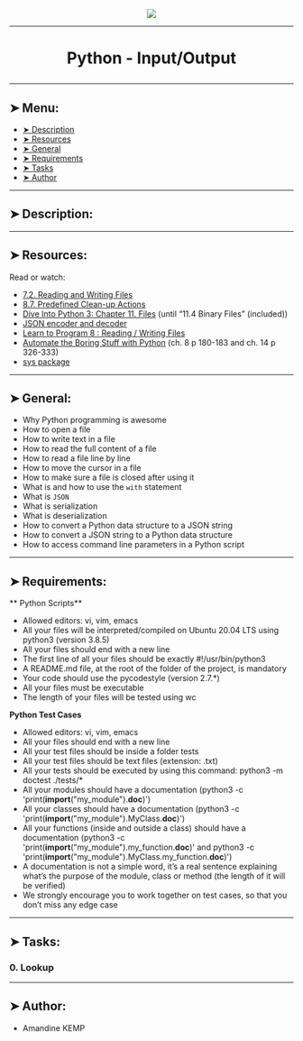 <p align="center">
    <img [Python - Input/Output] src="https://files.realpython.com/media/Basic-Input-Output-and-String-Formatting-in-Python_Watermarked.65ba5b535841.jpg">
</p>

----------

# <p align="center">Python - Input/Output</p>

----------

## ➤ Menu:

* [➤ Description]()
* [➤ Resources]()
* [➤ General]()
* [➤ Requirements]()
* [➤ Tasks]()
* [➤ Author]()

----------

## ➤ Description:



----------

## ➤ Resources:

Read or watch:

* [7.2. Reading and Writing Files](https://intranet.hbtn.io/rltoken/n4cEqOMm5PdqDE26lyWcDw)
* [8.7. Predefined Clean-up Actions](https://intranet.hbtn.io/rltoken/PhUB_UH5Ry2tGGK2VGJNGA)
* [Dive Into Python 3: Chapter 11. Files](https://intranet.hbtn.io/rltoken/ciGk1flXa0Pbn8gv-x1FxQ) (until “11.4 Binary Files” (included))
* [JSON encoder and decoder](https://intranet.hbtn.io/rltoken/0p1V5yvlnt3iCTE0DWV2Cg)
* [Learn to Program 8 : Reading / Writing Files](https://intranet.hbtn.io/rltoken/zjejIRFH-ZgDaLLp6BWYnA)
* [Automate the Boring Stuff with Python](https://intranet.hbtn.io/rltoken/AOiShF_tqAawS_pKaiX51w) (ch. 8 p 180-183 and ch. 14 p 326-333)
* [sys package](https://intranet.hbtn.io/rltoken/nIuRQWNy4mJBiqtKHgvJSw)

----------

## ➤ General:

* Why Python programming is awesome
* How to open a file
* How to write text in a file
* How to read the full content of a file
* How to read a file line by line
* How to move the cursor in a file
* How to make sure a file is closed after using it
* What is and how to use the `with` statement
* What is `JSON`
* What is serialization
* What is deserialization
* How to convert a Python data structure to a JSON string
* How to convert a JSON string to a Python data structure
* How to access command line parameters in a Python script

----------

## ➤ Requirements:

** Python Scripts**
* Allowed editors: vi, vim, emacs
* All your files will be interpreted/compiled on Ubuntu 20.04 LTS using python3 (version 3.8.5)
* All your files should end with a new line
* The first line of all your files should be exactly #!/usr/bin/python3
* A README.md file, at the root of the folder of the project, is mandatory
* Your code should use the pycodestyle (version 2.7.*)
* All your files must be executable
* The length of your files will be tested using wc

**Python Test Cases**
* Allowed editors: vi, vim, emacs
* All your files should end with a new line
* All your test files should be inside a folder tests
* All your test files should be text files (extension: .txt)
* All your tests should be executed by using this command: python3 -m doctest ./tests/*
* All your modules should have a documentation (python3 -c 'print(__import__("my_module").__doc__)')
* All your classes should have a documentation (python3 -c 'print(__import__("my_module").MyClass.__doc__)')
* All your functions (inside and outside a class) should have a documentation (python3 -c 'print(__import__("my_module").my_function.__doc__)' and python3 -c 'print(__import__("my_module").MyClass.my_function.__doc__)')
* A documentation is not a simple word, it’s a real sentence explaining what’s the purpose of the module, class or method (the length of it will be verified)
* We strongly encourage you to work together on test cases, so that you don’t miss any edge case

----------

## ➤ Tasks:

### 0. Lookup




----------

## ➤ Author:

- Amandine KEMP